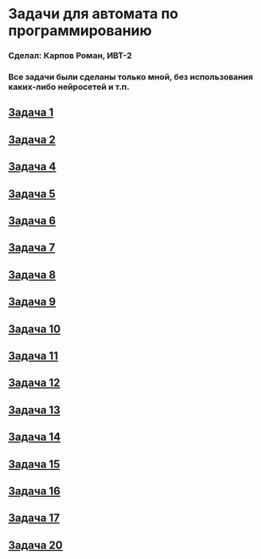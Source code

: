 # Задачи для автомата по программированию
### Сделал: Карпов Роман, ИВТ-2

### **Все задачи были сделаны только мной, без использования каких-либо нейросетей и т.п.**

## [Задача 1](./task01/main.c)

## [Задача 2](./task02/main.c)

<!-- ## [Задача 3](./task01/main.c) -->

## [Задача 4](./task04/main.c)

## [Задача 5](./task05/main.c)

## [Задача 6](./task06/main.c)

## [Задача 7](./task07/main.c)

## [Задача 8](./task08/main.c)

## [Задача 9](./task09/main.c)

## [Задача 10](./task10/main.c)

## [Задача 11](./task11/main.c)

## [Задача 12](./task12/main.c)

## [Задача 13](./task13/main.c)

## [Задача 14](./task14/main.c)

## [Задача 15](./task15/main.c)

## [Задача 16](./task16/main.c)

## [Задача 17](./task17/main.c)

<!-- ## [Задача 18](./task01/main.c) -->

<!-- ## [Задача 19](./task01/main.c) -->

## [Задача 20](./task20/main.c)

